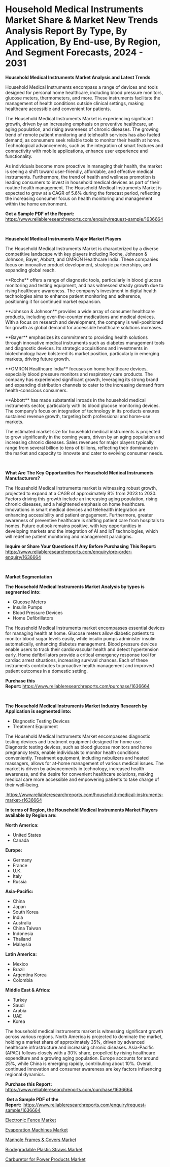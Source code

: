 <p><h1>Household Medical Instruments Market Share & Market New Trends Analysis Report By Type, By Application, By End-use, By Region, And Segment Forecasts, 2024 - 2031</h1></p><p><strong>Household Medical Instruments Market Analysis and Latest Trends</strong></p>
<p><p>Household Medical Instruments encompass a range of devices and tools designed for personal home healthcare, including blood pressure monitors, glucose meters, thermometers, and more. These instruments facilitate the management of health conditions outside clinical settings, making healthcare accessible and convenient for patients.</p><p>The Household Medical Instruments Market is experiencing significant growth, driven by an increasing emphasis on preventive healthcare, an aging population, and rising awareness of chronic diseases. The growing trend of remote patient monitoring and telehealth services has also fueled demand, as consumers seek reliable tools to monitor their health at home. Technological advancements, such as the integration of smart features and connectivity with mobile applications, enhance user experience and functionality.</p><p>As individuals become more proactive in managing their health, the market is seeing a shift toward user-friendly, affordable, and effective medical instruments. Furthermore, the trend of health and wellness promotion is leading consumers to invest in household medical devices as part of their routine health management. The Household Medical Instruments Market is expected to grow at a CAGR of 5.6% during the forecast period, reflecting the increasing consumer focus on health monitoring and management within the home environment.</p></p>
<p><strong>Get a Sample PDF of the Report:&nbsp;</strong> <a href="https://www.reliableresearchreports.com/enquiry/request-sample/1636664">https://www.reliableresearchreports.com/enquiry/request-sample/1636664</a></p>
<p>&nbsp;</p>
<p><strong>Household Medical Instruments Major Market Players</strong></p>
<p><p>The Household Medical Instruments Market is characterized by a diverse competitive landscape with key players including Roche, Johnson & Johnson, Bayer, Abbott, and OMRON Healthcare India. These companies focus on innovative product development, strategic partnerships, and expanding global reach.</p><p>**Roche** offers a range of diagnostic tools, particularly in blood glucose monitoring and testing equipment, and has witnessed steady growth due to rising healthcare awareness. The company's investment in digital health technologies aims to enhance patient monitoring and adherence, positioning it for continued market expansion.</p><p>**Johnson & Johnson** provides a wide array of consumer healthcare products, including over-the-counter medications and medical devices. With a focus on research and development, the company is well-positioned for growth as global demand for accessible healthcare solutions increases.</p><p>**Bayer** emphasizes its commitment to providing health solutions through innovative medical instruments such as diabetes management tools and diagnostic devices. Its strategic acquisitions and investments in biotechnology have bolstered its market position, particularly in emerging markets, driving future growth.</p><p>**OMRON Healthcare India** focuses on home healthcare devices, especially blood pressure monitors and respiratory care products. The company has experienced significant growth, leveraging its strong brand and expanding distribution channels to cater to the increasing demand from health-conscious consumers.</p><p>**Abbott** has made substantial inroads in the household medical instruments sector, particularly with its blood glucose monitoring devices. The company’s focus on integration of technology in its products ensures sustained revenue growth, targeting both professional and home-use markets.</p><p>The estimated market size for household medical instruments is projected to grow significantly in the coming years, driven by an aging population and increasing chronic diseases. Sales revenues for major players typically range from several billion to tens of billions, reflecting their dominance in the market and capacity to innovate and cater to evolving consumer needs.</p></p>
<p>&nbsp;</p>
<p><strong>What Are The Key Opportunities For Household Medical Instruments Manufacturers?</strong></p>
<p><p>The Household Medical Instruments market is witnessing robust growth, projected to expand at a CAGR of approximately 8% from 2023 to 2030. Factors driving this growth include an increasing aging population, rising chronic diseases, and a heightened emphasis on home healthcare. Innovations in smart medical devices and telehealth integration are enhancing accessibility and patient engagement. Furthermore, greater awareness of preventive healthcare is shifting patient care from hospitals to homes. Future outlook remains positive, with key opportunities in developing markets and the integration of AI and IoT technologies, which will redefine patient monitoring and management paradigms.</p></p>
<p><strong>Inquire or Share Your Questions If Any Before Purchasing This Report:</strong> <a href="https://www.reliableresearchreports.com/enquiry/pre-order-enquiry/1636664">https://www.reliableresearchreports.com/enquiry/pre-order-enquiry/1636664</a></p>
<p>&nbsp;</p>
<p><strong>Market Segmentation</strong></p>
<p><strong>The Household Medical Instruments Market Analysis by types is segmented into:</strong></p>
<p><ul><li>Glucose Meters</li><li>Insulin Pumps</li><li>Blood Pressure Devices</li><li>Home Defibrillators</li></ul></p>
<p><p>The Household Medical Instruments market encompasses essential devices for managing health at home. Glucose meters allow diabetic patients to monitor blood sugar levels easily, while insulin pumps administer insulin automatically, enhancing diabetes management. Blood pressure devices enable users to track their cardiovascular health and detect hypertension early. Home defibrillators provide a critical emergency response tool for cardiac arrest situations, increasing survival chances. Each of these instruments contributes to proactive health management and improved patient outcomes in a domestic setting.</p></p>
<p><strong>Purchase this Report:&nbsp;</strong><a href="https://www.reliableresearchreports.com/purchase/1636664">https://www.reliableresearchreports.com/purchase/1636664</a></p>
<p>&nbsp;</p>
<p><strong>The Household Medical Instruments Market Industry Research by Application is segmented into:</strong></p>
<p><ul><li>Diagnostic Testing Devices</li><li>Treatment Equipment</li></ul></p>
<p><p>The Household Medical Instruments Market encompasses diagnostic testing devices and treatment equipment designed for home use. Diagnostic testing devices, such as blood glucose monitors and home pregnancy tests, enable individuals to monitor health conditions conveniently. Treatment equipment, including nebulizers and heated massagers, allows for at-home management of various medical issues. The market is driven by advancements in technology, increased health awareness, and the desire for convenient healthcare solutions, making medical care more accessible and empowering patients to take charge of their well-being.</p></p>
<p><a href="https://www.reliableresearchreports.com/household-medical-instruments-market-r1636664">&nbsp;https://www.reliableresearchreports.com/household-medical-instruments-market-r1636664</a></p>
<p><strong>In terms of Region, the Household Medical Instruments Market Players available by Region are:</strong></p>
<p>
    <p> <strong> North America: </strong>
        <ul>
            <li>United States</li>
            <li>Canada</li>
        </ul>
        </p> 
    <p> <strong> Europe: </strong>
        <ul>
            <li>Germany</li>
            <li>France</li>
            <li>U.K.</li>
            <li>Italy</li>
            <li>Russia</li>
        </ul>
        </p> 
    <p> <strong> Asia-Pacific: </strong>
        <ul>
            <li>China</li>
            <li>Japan</li>
            <li>South Korea</li>
            <li>India</li>
            <li>Australia</li>
            <li>China Taiwan</li>
            <li>Indonesia</li>
            <li>Thailand</li>
            <li>Malaysia</li>
        </ul>
        </p> 
    <p> <strong> Latin America: </strong>
        <ul>
            <li>Mexico</li>
            <li>Brazil</li>
            <li>Argentina Korea</li>
            <li>Colombia</li>
        </ul>
        </p> 
    <p> <strong> Middle East & Africa: </strong>
        <ul>
            <li>Turkey</li>
            <li>Saudi</li>
            <li>Arabia</li>
            <li>UAE</li>
            <li>Korea</li>
        </ul>
    </p>
    </p>
<p><p>The household medical instruments market is witnessing significant growth across various regions. North America is projected to dominate the market, holding a market share of approximately 35%, driven by advanced healthcare infrastructure and increasing chronic diseases. Asia-Pacific (APAC) follows closely with a 30% share, propelled by rising healthcare expenditure and a growing aging population. Europe accounts for around 25%, while China is emerging rapidly, contributing about 10%. Overall, continued innovation and consumer awareness are key factors influencing regional dynamics.</p></p>
<p><strong>Purchase this Report: </strong><a href="https://www.reliableresearchreports.com/purchase/1636664">https://www.reliableresearchreports.com/purchase/1636664</a></p>
<p>&nbsp;<strong>Get a Sample PDF of the Report:&nbsp;&nbsp;</strong><a href="https://www.reliableresearchreports.com/enquiry/request-sample/1636664">https://www.reliableresearchreports.com/enquiry/request-sample/1636664</a></p>
<p><strong></strong></p>
<p><p><a href="https://www.linkedin.com/pulse/global-electronic-fence-market-trends-innovations-forward-looking-0z6ue?trackingId=7YUYzCctTTyMoPQjSvRz6Q%3D%3D">Electronic Fence Market</a></p><p><a href="https://www.linkedin.com/pulse/evaporation-machines-market-forecast-global-trends-analysis-xafvf?trackingId=vGrOkFCbSKqFbCr0fALzkg%3D%3D">Evaporation Machines Market</a></p><p><a href="https://medium.com/@hook46569852024/manhole-frames-covers-market-insights-product-type-application-trends-and-regional-analysis-49d11eb503e3?postPublishedType=repub">Manhole Frames & Covers Market</a></p><p><a href="https://issuu.com/reportprime-2/docs/biodegradable-plastic-straws-market_f3b74dc105e0cd">Biodegradable Plastic Straws Market</a></p><p><a href="https://medium.com/@hook46569852024/carburetor-for-power-products-market-a-global-and-regional-analysis-focus-on-region-070bb1190f1c?postPublishedType=repub">Carburetor for Power Products Market</a></p></p>